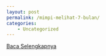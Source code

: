 ```yaml
---
layout: post
permalink: /mimpi-melihat-7-bulan/
categories:
    - Uncategorized
---
```


[Baca Selengkapnya](/07)
